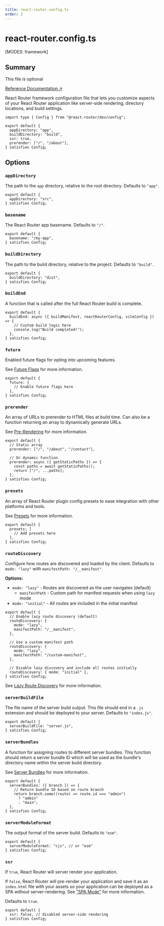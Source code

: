 ```yaml
---
title: react-router.config.ts
order: 3
---
```


# react-router.config.ts

[MODES: framework]

## Summary

<docs-info>
This file is optional
</docs-info>

[Reference Documentation ↗](https://api.reactrouter.com/v7/types/_react_router_dev.config.Config.html)

React Router framework configuration file that lets you customize aspects of your React Router application like server-side rendering, directory locations, and build settings.

```tsx filename=react-router.config.ts
import type { Config } from "@react-router/dev/config";

export default {
  appDirectory: "app",
  buildDirectory: "build",
  ssr: true,
  prerender: ["/", "/about"],
} satisfies Config;
```

## Options

### `appDirectory`

The path to the `app` directory, relative to the root directory. Defaults to `"app"`.

```tsx filename=react-router.config.ts
export default {
  appDirectory: "src",
} satisfies Config;
```

### `basename`

The React Router app basename. Defaults to `"/"`.

```tsx filename=react-router.config.ts
export default {
  basename: "/my-app",
} satisfies Config;
```

### `buildDirectory`

The path to the build directory, relative to the project. Defaults to `"build"`.

```tsx filename=react-router.config.ts
export default {
  buildDirectory: "dist",
} satisfies Config;
```

### `buildEnd`

A function that is called after the full React Router build is complete.

```tsx filename=react-router.config.ts
export default {
  buildEnd: async ({ buildManifest, reactRouterConfig, viteConfig }) => {
    // Custom build logic here
    console.log("Build completed!");
  },
} satisfies Config;
```

### `future`

Enabled future flags for opting into upcoming features.

See [Future Flags][future-flags] for more information.

```tsx filename=react-router.config.ts
export default {
  future: {
    // Enable future flags here
  },
} satisfies Config;
```

### `prerender`

An array of URLs to prerender to HTML files at build time. Can also be a function returning an array to dynamically generate URLs.

See [Pre-Rendering][pre-rendering] for more information.

```tsx filename=react-router.config.ts
export default {
  // Static array
  prerender: ["/", "/about", "/contact"],

  // Or dynamic function
  prerender: async ({ getStaticPaths }) => {
    const paths = await getStaticPaths();
    return ["/", ...paths];
  },
} satisfies Config;
```

### `presets`

An array of React Router plugin config presets to ease integration with other platforms and tools.

See [Presets][presets] for more information.

```tsx filename=react-router.config.ts
export default {
  presets: [
    // Add presets here
  ],
} satisfies Config;
```

### `routeDiscovery`

Configure how routes are discovered and loaded by the client. Defaults to `mode: "lazy"` with `manifestPath: "/__manifest"`.

**Options:**

- `mode: "lazy"` - Routes are discovered as the user navigates (default)
  - `manifestPath` - Custom path for manifest requests when using `lazy` mode
- `mode: "initial"` - All routes are included in the initial manifest

```tsx filename=react-router.config.ts
export default {
  // Enable lazy route discovery (default)
  routeDiscovery: {
    mode: "lazy",
    manifestPath: "/__manifest",
  },

  // Use a custom manifest path
  routeDiscovery: {
    mode: "lazy",
    manifestPath: "/custom-manifest",
  },

  // Disable lazy discovery and include all routes initially
  routeDiscovery: { mode: "initial" },
} satisfies Config;
```

See [Lazy Route Discovery][lazy-route-discovery] for more information.

### `serverBuildFile`

The file name of the server build output. This file should end in a `.js` extension and should be deployed to your server. Defaults to `"index.js"`.

```tsx filename=react-router.config.ts
export default {
  serverBuildFile: "server.js",
} satisfies Config;
```

### `serverBundles`

A function for assigning routes to different server bundles. This function should return a server bundle ID which will be used as the bundle's directory name within the server build directory.

See [Server Bundles][server-bundles] for more information.

```tsx filename=react-router.config.ts
export default {
  serverBundles: ({ branch }) => {
    // Return bundle ID based on route branch
    return branch.some((route) => route.id === "admin")
      ? "admin"
      : "main";
  },
} satisfies Config;
```

### `serverModuleFormat`

The output format of the server build. Defaults to `"esm"`.

```tsx filename=react-router.config.ts
export default {
  serverModuleFormat: "cjs", // or "esm"
} satisfies Config;
```

### `ssr`

If `true`, React Router will server render your application.

If `false`, React Router will pre-render your application and save it as an `index.html` file with your assets so your application can be deployed as a SPA without server-rendering. See ["SPA Mode"][spa-mode] for more information.

Defaults to `true`.

```tsx filename=react-router.config.ts
export default {
  ssr: false, // disabled server-side rendering
} satisfies Config;
```

[future-flags]: ../../upgrading/future
[presets]: ../../how-to/presets
[server-bundles]: ../../how-to/server-bundles
[pre-rendering]: ../../how-to/pre-rendering
[spa-mode]: ../../how-to/spa
[lazy-route-discovery]: ../../explanation/lazy-route-discovery
